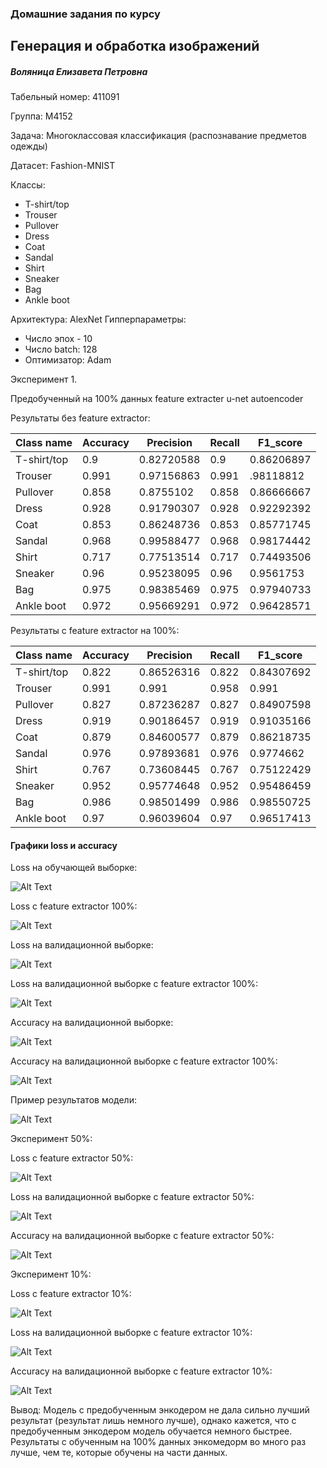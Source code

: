 ### Домашние задания по курсу
## Генерация и обработка изображений

##### Воляница Елизавета Петровна
Табельный номер: 411091

Группа: М4152

Задача: Многоклассовая классификация (распознавание предметов одежды)

Датасет: Fashion-MNIST

Классы:

- T-shirt/top
- Trouser
- Pullover
- Dress
- Coat
- Sandal
- Shirt
- Sneaker
- Bag
- Ankle boot

Архитектура: AlexNet Гипперпараметры:

- Число эпох - 10
- Число batch: 128
- Оптимизатор: Adam

Эксперимент 1. 

Предобученный на 100% данных feature extracter u-net autoencoder 

Результаты без feature extractor:

|  Class name |  Accuracy | Precision |  Recall | F1_score |
|---|---|---|---|---|
| T-shirt/top | 0.9  | 0.82720588 |  0.9 | 0.86206897 |
|  Trouser   |  0.991 | 0.97156863 | 0.991 | .98118812 |
|  Pullover   |  0.858 | 0.8755102 |  0.858 | 0.86666667 |
|  Dress   |  0.928 |  0.91790307 |  0.928  | 0.92292392 |
|  Coat   |  0.853 | 0.86248736 |   0.853  | 0.85771745 |
|  Sandal   |  0.968 |  0.99588477 |   0.968  | 0.98174442 |
|  Shirt   |  0.717 |  0.77513514 |   0.717  | 0.74493506 |
|  Sneaker   | 0.96 | 0.95238095 |   0.96  | 0.9561753 |
|  Bag   |  0.975 |  0.98385469 |   0.975  | 0.97940733 |
|  Ankle boot   | 0.972 |  0.95669291 |  0.972  | 0.96428571 |

Результаты с feature extractor на 100%:

|  Class name |  Accuracy | Precision |  Recall | F1_score |
|---|---|---|---|---|
| T-shirt/top | 0.822  | 0.86526316 |  0.822 | 0.84307692 |
|  Trouser   |  0.991 | 0.991 | 0.958 | 0.991 |
|  Pullover   |  0.827 | 0.87236287 |  0.827 | 0.84907598 |
|  Dress   |  0.919 |  0.90186457 |  0.919  | 0.91035166 |
|  Coat   |  0.879 | 0.84600577 |   0.879  | 0.86218735 |
|  Sandal   |  0.976 |  0.97893681 |   0.976  | 0.9774662 |
|  Shirt   |  0.767 |  0.73608445 |   0.767  | 0.75122429 |
|  Sneaker   | 0.952 | 0.95774648 |   0.952  | 0.95486459 |
|  Bag   |  0.986 |  0.98501499 |   0.986  | 0.98550725 |
|  Ankle boot   | 0.97 |  0.96039604 |  0.97  | 0.96517413 |

#### Графики loss и accuracy

Loss на обучающей выборке:

![Alt Text](img/train_losses.png)

Loss с feature extractor 100%:

![Alt Text](img/train_losses_pretrained.png)

Loss на валидационной выборке:

![Alt Text](img/valid_losses.png)

Loss на валидационной выборке с feature extractor 100%:

![Alt Text](img/valid_losses_pretrained.png)

Accuracy на валидационной выборке:

![Alt Text](img/valid_acc.png)

Accuracy на валидационной выборке с feature extractor 100%:

![Alt Text](img/valid_acc_pretrained.png)

Пример результатов модели:

![Alt Text](img/example_pretrained.png)

Эксперимент 50%:

Loss с feature extractor 50%:

![Alt Text](img/train_losses_50.png)

Loss на валидационной выборке с feature extractor 50%:

![Alt Text](img/valid_losses_50.png)

Accuracy на валидационной выборке с feature extractor 50%:

![Alt Text](img/valid_acc_50.png)

Эксперимент 10%:

Loss с feature extractor 10%:

![Alt Text](img/train_losses_10.png)

Loss на валидационной выборке с feature extractor 10%:

![Alt Text](img/valid_losses_10.png)

Accuracy на валидационной выборке с feature extractor 10%:

![Alt Text](img/valid_acc_10.png)


Вывод: 
Модель с предобученным энкодером не дала сильно лучший результат (результат лишь немного лучше), однако кажется, что с предобученным энкодером модель обучается немного быстрее.  
Результаты с обученным на 100% данных энкомедорм во много раз лучше, чем те, которые обучены на части данных.
